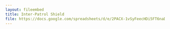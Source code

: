 ```yaml
---
layout: fileembed
title: Inter-Patrol Shield
file: https://docs.google.com/spreadsheets/d/e/2PACX-1vSyFeecHDi5FT6naDa_vSCjZD0BRILQe6EKdMGSdIvjXPjdHTrvfjGckHc-1Be6jKsFYvZELwyiI2Fn/pubhtml?gid=506918074&amp;single=true&amp;widget=true&amp;headers=false
---
```

